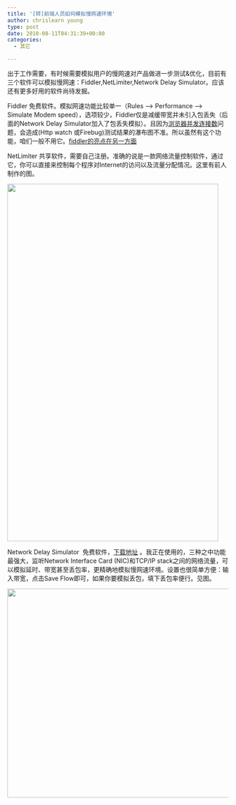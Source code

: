 ```yaml
---
title: '[转]前端人员如何模拟慢网速环境'
author: chrislearn young
type: post
date: 2010-08-11T04:31:39+00:00
categories:
  - 其它

---
```

出于工作需要，有时候需要模拟用户的慢网速对产品做进一步测试&优化，目前有三个软件可以模拟慢网速：Fiddler,NetLimiter,Network Delay Simulator。应该还有更多好用的软件尚待发掘。

Fiddler 免费软件。模拟网速功能比较单一（Rules &#8211;> Performance &#8211;> Simulate Modem speed），选项较少，Fiddler仅是减缓带宽并未引入包丢失（后面的Network Delay Simulator加入了包丢失模拟）。且因为<a href="http://kanrss.com/v/156071#http://www.chencheng.org/blog/2009/12/31/fiddler-problem/" target="_blank">浏览器并发连接数</a>问题，会造成(Http watch 或Firebug)测试结果的瀑布图不准。所以虽然有这个功能，咱们一般不用它。<a href="http://www.chrislearn.im/index.php/2010/08/11/use-fiddler-case/" target="_blank">fiddler的亮点在另一方面</a>

NetLimiter 共享软件，需要自己注册。准确的说是一款网络流量控制软件，通过它，你可以直接来控制每个程序对Internet的访问以及流量分配情况。这里有前人制作的图。

<img src="http://www.softbunny.net/upload/2009/2/NetLimiter_Pro.png" alt="" width="480" height="814" />

Network Delay Simulator  免费软件，<a href="http://www.akmalabs.com/netsim.php" target="_blank">下载地址</a> 。我正在使用的，三种之中功能最强大，监听Network Interface Card (NIC)和TCP/IP stack之间的网络流量，可以模拟延时、带宽甚至丢包率，更精确地模拟慢网速环境。设置也很简单方便：输入带宽，点击Save Flow即可，如果你要模拟丢包，填下丢包率便行。见图。
  
<img src="http://images.cnblogs.com/cnblogs_com/kaima/network_delay_simulator.jpg" border="0" alt="" width="593" height="476" />